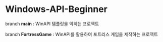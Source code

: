 # Windows-API-Beginner
branch **main** : WinAPI 템플릿을 익히는 프로젝트

branch **FortressGame** : WinAPI를 활용하여 포트리스 게임을 제작하는 프로젝트

